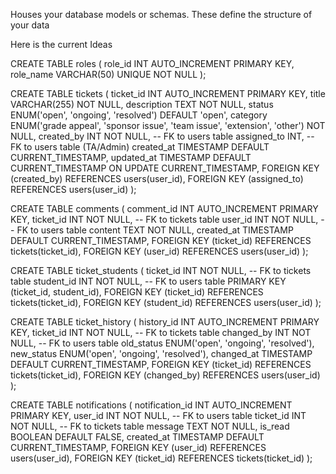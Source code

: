 Houses your database models or schemas. These define the structure of your data

Here is the current Ideas

CREATE TABLE roles (
role_id INT AUTO_INCREMENT PRIMARY KEY,
role_name VARCHAR(50) UNIQUE NOT NULL
);

CREATE TABLE tickets (
ticket_id INT AUTO_INCREMENT PRIMARY KEY,
title VARCHAR(255) NOT NULL,
description TEXT NOT NULL,
status ENUM('open', 'ongoing', 'resolved') DEFAULT 'open',
category ENUM('grade appeal', 'sponsor issue', 'team issue', 'extension', 'other') NOT NULL,
created_by INT NOT NULL, -- FK to users table
assigned_to INT, -- FK to users table (TA/Admin)
created_at TIMESTAMP DEFAULT CURRENT_TIMESTAMP,
updated_at TIMESTAMP DEFAULT CURRENT_TIMESTAMP ON UPDATE CURRENT_TIMESTAMP,
FOREIGN KEY (created_by) REFERENCES users(user_id),
FOREIGN KEY (assigned_to) REFERENCES users(user_id)
);

CREATE TABLE comments (
comment_id INT AUTO_INCREMENT PRIMARY KEY,
ticket_id INT NOT NULL, -- FK to tickets table
user_id INT NOT NULL, -- FK to users table
content TEXT NOT NULL,
created_at TIMESTAMP DEFAULT CURRENT_TIMESTAMP,
FOREIGN KEY (ticket_id) REFERENCES tickets(ticket_id),
FOREIGN KEY (user_id) REFERENCES users(user_id)
);

CREATE TABLE ticket_students (
ticket_id INT NOT NULL, -- FK to tickets table
student_id INT NOT NULL, -- FK to users table
PRIMARY KEY (ticket_id, student_id),
FOREIGN KEY (ticket_id) REFERENCES tickets(ticket_id),
FOREIGN KEY (student_id) REFERENCES users(user_id)
);

CREATE TABLE ticket_history (
history_id INT AUTO_INCREMENT PRIMARY KEY,
ticket_id INT NOT NULL, -- FK to tickets table
changed_by INT NOT NULL, -- FK to users table
old_status ENUM('open', 'ongoing', 'resolved'),
new_status ENUM('open', 'ongoing', 'resolved'),
changed_at TIMESTAMP DEFAULT CURRENT_TIMESTAMP,
FOREIGN KEY (ticket_id) REFERENCES tickets(ticket_id),
FOREIGN KEY (changed_by) REFERENCES users(user_id)
);

CREATE TABLE notifications (
notification_id INT AUTO_INCREMENT PRIMARY KEY,
user_id INT NOT NULL, -- FK to users table
ticket_id INT NOT NULL, -- FK to tickets table
message TEXT NOT NULL,
is_read BOOLEAN DEFAULT FALSE,
created_at TIMESTAMP DEFAULT CURRENT_TIMESTAMP,
FOREIGN KEY (user_id) REFERENCES users(user_id),
FOREIGN KEY (ticket_id) REFERENCES tickets(ticket_id)
);
